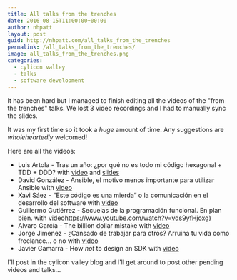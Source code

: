 ```yaml
---
title: All talks from the trenches
date: 2016-08-15T11:00:00+00:00
author: nhpatt
layout: post
guid: http://nhpatt.com/all_talks_from_the_trenches
permalink: /all_talks_from_the_trenches/
image: all_talks_from_the_trenches.png
categories:
  - cylicon valley
  - talks
  - software development
---
```


It has been hard but I managed to finish editing all the videos of the "from the trenches" talks. We lost 3 video recordings and I had to manually sync the slides. 

It was my first time so it took a *huge* amount of time. Any suggestions are *wholeheartedly* welcomed!

Here are all the videos:

* Luis Artola - Tras un año: ¿por qué no es todo mi código hexagonal + TDD + DDD? with [video](https://www.youtube.com/watch?v=op7f1jQ5xOw) and [slides](https://spines.me/p/luisartola/por-que-no-toda-mi-estrategia-es-unitario-plus-hexagonal-y-mi-acceso-a-bd-con-repositorios-de-verdad)
* David González - Ansible, el motivo menos importante para utilizar Ansible with [video](https://www.youtube.com/watch?v=I5cGW9DVrCQ)
* Xavi Sáez - "Este código es una mierda” o la comunicación en el desarrollo del software with [video](https://www.youtube.com/watch?v=OI9Q0iXPx1M)
* Guillermo Gutiérrez - Secuelas de la programación funcional. En plan bien. with [video]()https://www.youtube.com/watch?v=vds9yfHjoxg)
* Alvaro García - The billion dollar mistake with [video](https://www.youtube.com/watch?v=Yd8xAgQkIqQ)
* Jorge Jimenez - ¿Cansado de trabajar para otros? Arruina tu vida como freelance... o no with [video](https://www.youtube.com/watch?v=Sc6ld1b2zjY)
* Javier Gamarra - How *not* to design an SDK with [video](https://www.youtube.com/watch?v=w989fS2Qdx0)

I'll post in the cylicon valley blog and I'll get around to post other pending videos and talks...

